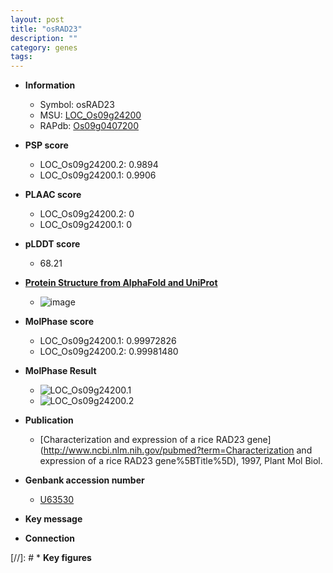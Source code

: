 ```yaml
---
layout: post
title: "osRAD23"
description: ""
category: genes
tags: 
---
```


* **Information**  
    + Symbol: osRAD23  
    + MSU: [LOC_Os09g24200](http://rice.plantbiology.msu.edu/cgi-bin/ORF_infopage.cgi?orf=LOC_Os09g24200)  
    + RAPdb: [Os09g0407200](http://rapdb.dna.affrc.go.jp/viewer/gbrowse_details/irgsp1?name=Os09g0407200)  

* **PSP score**  
    + LOC_Os09g24200.2: 0.9894 
    + LOC_Os09g24200.1: 0.9906 

* **PLAAC score**  
    + LOC_Os09g24200.2: 0 
    + LOC_Os09g24200.1: 0 

* **pLDDT score**
    + 68.21

* **[Protein Structure from AlphaFold and UniProt](https://www.uniprot.org/uniprotkb/Q40742/entry#structure)**
    + ![image](https://ricepsp.github.io/images/Q4/AF-Q40742-F1.png)

* **MolPhase score**
    + LOC_Os09g24200.1: 0.99972826
    + LOC_Os09g24200.2: 0.99981480

* **MolPhase Result**
    + ![LOC_Os09g24200.1](https://304243504.github.io/Pictures/LOC_Os09g/LOC_Os09g24200.1.png)
    + ![LOC_Os09g24200.2](https://304243504.github.io/Pictures/LOC_Os09g/LOC_Os09g24200.2.png)

* **Publication**  
    + [Characterization and expression of a rice RAD23 gene](http://www.ncbi.nlm.nih.gov/pubmed?term=Characterization and expression of a rice RAD23 gene%5BTitle%5D), 1997, Plant Mol Biol.

* **Genbank accession number**  
    + [U63530](http://www.ncbi.nlm.nih.gov/nuccore/U63530)

* **Key message**  

* **Connection**  

[//]: # * **Key figures**  


